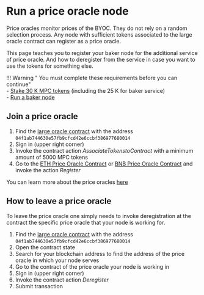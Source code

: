 # Run a price oracle node

Price oracles monitor prices of the BYOC. They do not rely on a random selection process. Any node with sufficient tokens associated to the large oracle contract can register as a price oracle.

This page teaches you to register your baker node for the additional service of price oracle. And how to deregister from the service in case you want to use the tokens for something else. 

!!! Warning " You must complete these requirements before you can continue"    
    - [Stake 30 K MPC tokens](https://browser.partisiablockchain.com/node-operation) (including the 25 K for baker service)     
    - [Run a baker node](run-a-baker-node.md)    


## Join a price oracle

1. Find the [large oracle contract](https://browser.partisiablockchain.com/contracts/04f1ab744630e57fb9cfcd42e6ccbf386977680014/associateTokensToContract) with the address `04f1ab744630e57fb9cfcd42e6ccbf386977680014`
2. Sign in (upper right corner)
3. Invoke the contract action _AssociateTokenstoContract_ with a minimum amount of 5000 MPC tokens
4. Go to the [ETH Price Oracle Contract](https://browser.partisiablockchain.com/contracts/0485010babcdb7aa56a0da57a840d81e2ea5f5705d/register) or [BNB Price Oracle Contract](https://browser.partisiablockchain.com/contracts/049abfc6e763e8115e886fd1f7811944f43b533c39/register) and invoke the action _Register_

You can learn more about the price oracles [here](../pbc-fundamentals/dictionary.md#price-oracle)


## How to leave a price oracle

To leave the price oracle one simply needs to invoke deregistration at the contract the specific price oracle that your node is working for.

1. Find the [large oracle contract](https://browser.partisiablockchain.com/contracts/04f1ab744630e57fb9cfcd42e6ccbf386977680014) with the address `04f1ab744630e57fb9cfcd42e6ccbf386977680014`
2. Open the contract state
3. Search for your blockchain address to find the address of the price oracle in which your node serves
4. Go to the contract of the price oracle your node is working in
5. Sign in (upper right corner)
6. Invoke the contract action _Deregister_
7. Submit transaction
